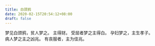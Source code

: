 ```yaml
---
title: 白颈鸦
date: 2020-02-15T20:54:12+08:00
draft: false
---
```


梦见白颈鸦，贫人梦之。
主得财。
受屈者梦之主得白。
孕妇梦之，主生孝子。
病人梦之主之凶兆。
有丧服者，主为佳兆。
